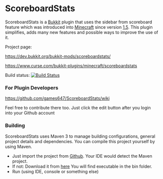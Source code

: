# ScoreboardStats

ScoreboardStats is a [Bukkit](https://github.com/Bukkit/Bukkit) plugin
  that uses the sidebar from scoreboard feature which was introduced into
  [Minecraft](https://minecraft.net) since version
  [1.5](https://mcupdate.tumblr.com/post/45267771887/minecraft-1-5).
This plugin simplifies, adds many new features and possible ways to improve
  the use of it.

Project page:

  https://dev.bukkit.org/bukkit-mods/scoreboardstats/

  https://www.curse.com/bukkit-plugins/minecraft/scoreboardstats

Build status:
  [![Build Status](https://travis-ci.org/games647/ScoreboardStats.svg)](https://travis-ci.org/games647/ScoreboardStats/)

### For Plugin Developers

https://github.com/games647/ScoreboardStats/wiki

Feel free to contribute there too.
  Just click the edit button after you login into your Github account

### Building

ScoreboardStats uses Maven 3 to manage building configurations,
  general project details and dependencies.
You can compile this project yourself by using Maven.


* Just import the project from [Github](https://github.com/).
  Your IDE would detect the Maven project.
* If not: Download it from [here](https://maven.apache.org/download.cgi)
  You will find executable in the bin folder.
* Run (using IDE, console or something else)
